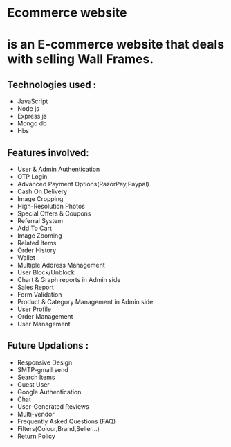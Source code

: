 <h1> Ecommerce website<h1>
  
  <p> is an E-commerce website that deals with selling Wall Frames.<p>
  
  
Technologies used :
-----------------------
* JavaScript
* Node js
* Express js
* Mongo db
* Hbs

Features involved:
-----------------------------------------------
* User & Admin Authentication
* OTP Login
* Advanced Payment Options(RazorPay,Paypal)
* Cash On Delivery
* Image Cropping
* High-Resolution Photos
* Special Offers & Coupons
* Referral System
* Add To Cart
* Image Zooming
* Related Items
* Order History
* Wallet
* Multiple Address Management
* User Block/Unblock
* Chart & Graph reports in Admin side
* Sales Report
* Form Validation
* Product & Category Management in Admin side
* User Profile
* Order Management
* User Management

Future Updations :
----------------------------------
* Responsive Design
* SMTP-gmail send  
* Search Items
* Guest User
* Google Authentication
* Chat
* User-Generated Reviews
* Multi-vendor
* Frequently Asked Questions (FAQ)
* Filters(Colour,Brand,Seller...)
* Return Policy
